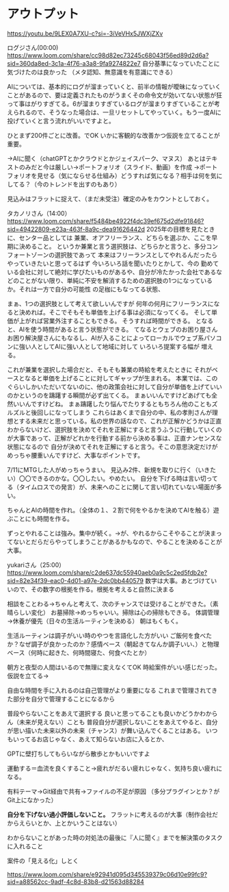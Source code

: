 # アウトプット
https://youtu.be/9LEX0A7XU-c?si=-3iVeVHx5JWXjZXv

ログジさん(00:00)
https://www.loom.com/share/cc98d82ec73245c68043f56ed89d2d6a?sid=360da8ed-3c1a-4f76-a3a8-9fa9274822e7
自分基準になっていたことに気づけたのは良かった
（メタ認知、無意識を有意識にできる）

AIについては、基本的にログが溜まっていくと、前半の情報が曖昧になっていくことがあるので、要は定義されたものがうまくその命令文が効いてない状態が狂って事はがりすぎてる。6が溜まりすぎているログが溜まりすぎていることが考えられるので、そうなった場合は、一旦リセットしてやっていく。もう一度AIに投げていくと言う流れがいいですよと。

ひとまず200件ごとに改善。でOK
いかに客観的な改善かつ仮説を立てることが重要。

→AIに聞く（chatGPTとかクラウドとかジェイスパーク、マヌス）
あとはテキストのみだと今は厳しい→ポートフォリオ（スライド、動画）を作成
→ポートフォリオを見せる（気にならせる仕組み）どうすれば気になる？相手は何を気にしてる？（今のトレンドを出すのもあり）

見込みはフラットに捉えて、（まだ未受注）確定のみをカウントとしておく。



タカノリさん（14:00）
https://www.loom.com/share/f5484be4922f4dc39ef675d2dfe91846?sid=49422809-e23a-463f-8a9c-dea91626442d
2025年の目標を見たときに、センター品としては 兼業、オアフリーランス、どちらを選ぶか、ここを早期に決めること。
というか兼業と言う選択肢は、どちらかと言うと、多分コンフォートゾーンの選択肢であって
本来はフリーランスとしてやれるんだったらやっていきたいと思ってるはず
今いろいろ話を聞いたりとかして、今の 勤めている会社に対して絶対に学びたいものがあるや、自分が冷たかった会社であるなどのことがない限り、単純に不安を解消するための選択肢の1つになっているか。それは一方で自分の可能性 の足枷にもなってる状態、

まぁ、1つの選択肢として考えて欲しいんですが
 何年の何月にフリーランスになると決めれば。そこでそもそも単価を上げる事は必須になってくる。 そして単価が上がれば営業外注することもできる。 そうすれば時間ができる。 となると、AIを使う時間があると言う状態ができる。 てなるとウェブのお困り屋さんお困り解決屋さんにもなるし、AIが入ることによってローカルでウェブ系パソコンに強い人としてAIに強い人として地域に対して いろいろ提案する幅が 増える。

これが兼業を選択した場合だと、そもそも兼業の時給を考えたときに それがベースとなると単価を上げることに対してギャップが生まれる。 本業では、このぐらいしかいただいてないのに、他の政策会社に対して自分が単価を上げていいのかというのを躊躇する瞬間が必ず出てくる。 まぁいいんですけどあげても全然いいんですけどね。
 まぁ躊躇したり悩んでたりするともちろん他のこともズルズルと後回しになってしまう
 これらはあくまで自分の中、私の孝則さんが理想とする未来だと思っている。私の世界の話なので、これが正解かどうかは正直わからないけど、選択肢を決めてそれを正解にすると言うふうに行動していくのが大事であって、正解がどれかを行動する前から決める事は、正直ナンセンスな状態になるので 自分が決めてそれを正解にすると言う。そこの意思決定だけがめっちゃ腰重いんですけど、大事なポイントです。

7/11にMTGした人がめっちゃうまい。
見込み2件、新規を取りに行く（いきたい）〇〇できるのかな。〇〇したい。やめたい。
自分を下げる時は言い切ってる（タイムロスでの発言）が、未来へのことに関して言い切れていない場面が多い。

ちゃんとAIの時間を作れ。（全体の１、２割で何をやるかを決めてAIを触る）遊ぶことにも時間を作る。

ずっとやれることは強み。集中が続く。→が、やれるからこそやることが決まってないとだらだらやってしまうことがあるかもなので、やることを決めることが大事。



yukariさん（25:00）
https://www.loom.com/share/c2de637dc55940aeb0a9c5c2ed5fdb2e?sid=82e34f39-eac0-4d01-a97e-2dc0bb440579
数字は大事。あとづけていいので、その数字の根拠を作る。根拠を考えると自然に決まる

相談をことわる→ちゃんと考えて、次のチャンスでは受けることができた。（素晴らしい変化）
お墓掃除→めっちゃいい。掃除は心の掃除もできる。
体調管理→休養が優先（日々の生活ルーティンを決める）
朝はもくもく。

生活ルーティンは調子がいい時のやつを言語化した方がいい
ご飯何を食べたか？なぜ調子が良かったのか？感情ベース（朝起きてなんか調子いい、）と物理ベース（何時に起きた、何時間寝た、何食べたとか）

朝方と夜型の人間はいるので無理に変えなくてOK
時給案件がいい感じだった。
仮説を立てる→




自由な時間を手に入れるのは自己管理がより重要になる
これまで管理されてきた部分を自分で管理することになるから

普段やらないことをあえて選択する
良いと思ってることも良いかどうかわからん（未来が見えない）ことも
普段自分が選択しないことをあえてやると、自分が思い描いた未来以外の未来（チャンス）が舞い込んでくることはある。
いつもいってるお店じゃなく、あえて知らないお店に入るとか、

GPTに壁打ちしてもらいながら散歩とかもいいですよ


運動する＝血流を良くすること→疲れがだるい疲れじゃなく、気持ち良い疲れになる。



有料テーマ→Git経由で共有→ファイルの不足が原因
（多分プラグインとか？がGit上になかった）

**自分を下げない過小評価しないこと。**
フラットに考えるのが大事（制作会社だからえらいとか、上とかいうことはない）

わからないことがあった時の対処法の最後に『人に聞く』までを解決策のタスクに入れること

案件の「見える化」しとく

https://www.loom.com/share/e92941d095d345539379c06d10e99fc9?sid=a88562cc-9adf-4c8d-83b8-d21563d88284